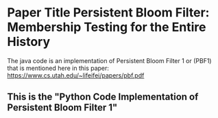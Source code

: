 # Paper Title Persistent Bloom Filter: Membership Testing for the Entire History
The java code is an implementation of Persistent Bloom Filter 1 or (PBF1) that is mentioned here in this paper: https://www.cs.utah.edu/~lifeifei/papers/pbf.pdf

## This is the "Python Code Implementation of Persistent Bloom Filter 1"  
